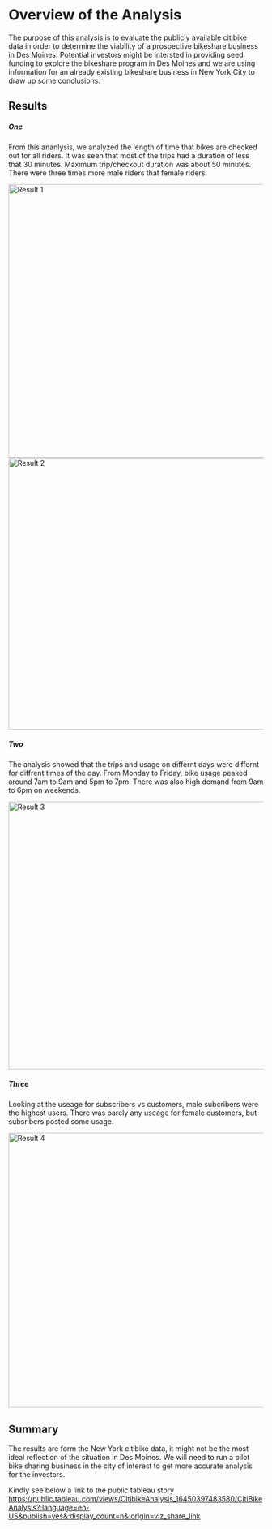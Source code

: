 # Overview of the Analysis

The purpose of this analysis is to evaluate the publicly available citibike data in order to determine the viability of a prospective bikeshare business in Des Moines. Potential investors might be intersted in providing seed funding to explore the bikeshare program in Des Moines and we are using information for an already existing bikeshare business in New York City to draw up some conclusions. 

## Results

##### One 
From this ananlysis, we analyzed the length of time that bikes are checked out for all riders. It was seen that most of the trips had a duration of less that 30 minutes. Maximum trip/checkout duration was about 50 minutes. There were three times more male riders that female riders. 

<img width="539" alt="Result 1" src="https://user-images.githubusercontent.com/91956683/154555142-c0a95c60-06e6-47e9-8171-f88fad226ca8.png">

<img width="536" alt="Result 2" src="https://user-images.githubusercontent.com/91956683/154555155-d5b3bb1e-0f12-479c-b9fa-da44835b276c.png">

##### Two
The analysis showed that the trips and usage on differnt days were differnt for diffrent times of the day. From Monday to Friday, bike usage peaked around 7am to 9am and 5pm to 7pm. There was also high demand from 9am to 6pm on weekends. 

<img width="528" alt="Result 3" src="https://user-images.githubusercontent.com/91956683/154555041-7f08b1c5-1196-48b4-be46-8fd0bd5e9f8f.png">

##### Three
Looking at the useage for subscribers vs customers, male subcribers were the highest users. There was barely any useage for female customers, but subsribers posted some usage. 

<img width="542" alt="Result 4" src="https://user-images.githubusercontent.com/91956683/154555064-52f607af-c517-4602-916f-e77a6de72208.png">

## Summary

The results are form the New York citibike data, it might not be the most ideal reflection of the situation in Des Moines. We will need to run a pilot bike sharing business in the city of interest to get more accurate analysis for the investors. 

Kindly see below a link to the public tableau story
https://public.tableau.com/views/CitibikeAnalysis_16450397483580/CitiBikeAnalysis?:language=en-US&publish=yes&:display_count=n&:origin=viz_share_link
